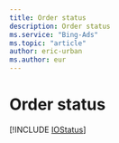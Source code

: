 ```yaml
---
title: Order status
description: Order status
ms.service: "Bing-Ads"
ms.topic: "article"
author: eric-urban
ms.author: eur
---
```


# Order status

[!INCLUDE [IOStatus](../includes/IOStatus.md)]

